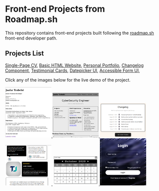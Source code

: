 # Front-end Projects from Roadmap.sh

This repository contains front-end projects built following the [roadmap.sh](https://roadmap.sh/) front-end developer path.

## Projects List

[Single-Page CV](https://roadmap.sh/projects/single-page-cv),
[Basic HTML Website](https://roadmap.sh/projects/basic-html-website),
[Personal Portfolio](https://roadmap.sh/projects/portfolio-website),
[Changelog Component](https://roadmap.sh/projects/changelog-component),
[Testimonial Cards](https://roadmap.sh/projects/testimonial-cards),
[Datepicker UI](https://roadmap.sh/projects/datepicker-ui),
[Accessible Form UI](https://roadmap.sh/projects/accessible-form-ui),


Click any of the images below for the live demo of the project.

  <a href='frontend-projects/01-single-page-cv'>
    <img width="30%" src="assets/images/SIngle-Page-CV.png" />
  </a>
  <a href='frontend-projects/02-basic-html-website'>
    <img width="30%" src="assets/images/portfolio.png" />
  </a>
  <a href='frontend-projects/04-changelog-component'>
    <img width="30%" src="assets/images/Changelog.png" />
  </a>
  <a href='frontend-projects/05-testimonial-cards'>
    <img width="30%" src="assets/images/Cards.png" />
  </a>
   <a href='frontend-projects/06-Datepicker-UI'>
    <img width="30%" src="assets/images/Date.png" />
  </a>
   <a href='frontend-projects/07-Accessible-Form-UI'>
    <img width="30%" src="images/01.Forms.png" />
  </a>
  
